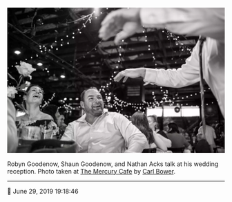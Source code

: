 ![Robyn Goodenow, Shaun Goodenow, and Nathan Acks talk](assets/a68a222f1d2ad0a3dd013f5f2bff79d5.webp)

Robyn Goodenow, Shaun Goodenow, and Nathan Acks talk at his wedding reception. Photo taken at [The Mercury Cafe](http://mercurycafe.com/) by [Carl Bower](http://carlbowerphotos.com/).

- - - -

<span aria-hidden="true">📅</span> June 29, 2019 19:18:46
